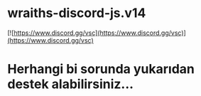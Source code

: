 # wraiths-discord-js.v14
[![https://www.discord.gg/vsc](https://www.discord.gg/vsc)](https://www.discord.gg/vsc)

# Herhangi bi sorunda yukarıdan destek alabilirsiniz...
